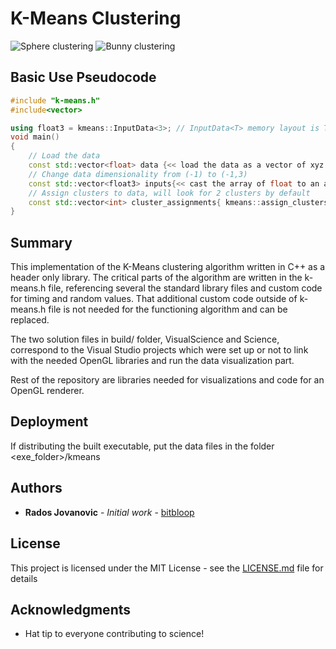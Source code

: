 # K-Means Clustering

![Sphere clustering](http://radosjovanovic.com/projects/git/kmeans_sphere.jpg)
![Bunny clustering](http://radosjovanovic.com/projects/git/kmeans_bunny.jpg)

## Basic Use Pseudocode

```cpp
#include "k-means.h"
#include<vector>

using float3 = kmeans::InputData<3>; // InputData<T> memory layout is T consecutive floats.
void main()
{
	// Load the data
	const std::vector<float> data {<< load the data as a vector of xyz into the std::vector >>};
	// Change data dimensionality from (-1) to (-1,3)
	const std::vector<float3> inputs{<< cast the array of float to an array of float3 >>};
	// Assign clusters to data, will look for 2 clusters by default
	const std::vector<int> cluster_assignments{ kmeans::assign_clusters(inputs) };
}
```

## Summary

This implementation of the K-Means clustering algorithm written in C++ as a header only library. The critical parts of the algorithm are written in the k-means.h file, referencing several the standard library files and custom code for timing and random values. That additional custom code outside of k-means.h file is not needed for the functioning algorithm and can be replaced.

The two solution files in build/ folder, VisualScience and Science, correspond to the Visual Studio projects which were set up or not to link with the needed OpenGL libraries and run the data visualization part.

Rest of the repository are libraries needed for visualizations and code for an OpenGL renderer.

## Deployment

If distributing the built executable, put the data files in the folder <exe_folder>/kmeans

## Authors

* **Rados Jovanovic** - *Initial work* - [bitbloop](https://github.com/bitbloop)

## License

This project is licensed under the MIT License - see the [LICENSE.md](LICENSE.md) file for details

## Acknowledgments

* Hat tip to everyone contributing to science!



